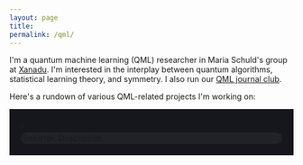 ```yaml
---
layout: page
title:
permalink: /qml/
---
```


I'm a quantum machine learning (QML) researcher in Maria Schuld's
group at [Xanadu](https://www.xanadu.ai/). I'm interested in the
interplay between quantum algorithms, statistical learning theory, and
symmetry. I also run our [QML journal club](https://heptar.ch/qml-jc).

Here's a rundown of various QML-related projects I'm working on:

<div style="background-color: #16171c ; padding: 20px 20px 20px 20px; border: 0px solid
grey; line-height:1.5">
<details>
  <summary>
<div style="background-color: #202229 ; padding: 0px; border: 0px solid
grey; line-height:1.5; border-radius: 15px">
<span style="font-variant: small-caps">Symmetry.</span> Description.
</div>
</summary>
<p>
 To do.
  </p>
</details>
</div>
